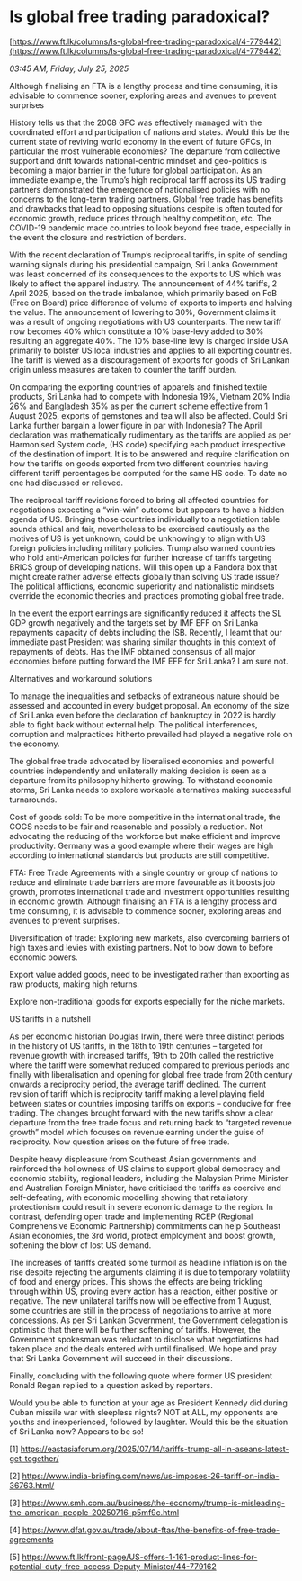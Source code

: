 # Is global free trading paradoxical?

[https://www.ft.lk/columns/Is-global-free-trading-paradoxical/4-779442](https://www.ft.lk/columns/Is-global-free-trading-paradoxical/4-779442)

*03:45 AM, Friday, July 25, 2025*

Although finalising an FTA is a lengthy process and time consuming, it is advisable to commence sooner, exploring areas and avenues to prevent surprises

History tells us that the 2008 GFC was effectively managed with the coordinated effort and participation of nations and states. Would this be the current state of reviving world economy in the event of future GFCs, in particular the most vulnerable economies? The departure from collective support and drift towards national-centric mindset and geo-politics is becoming a major barrier in the future for global participation. As an immediate example, the Trump’s high reciprocal tariff across its US trading partners demonstrated the emergence of nationalised policies with no concerns to the long-term trading partners. Global free trade has benefits and drawbacks that lead to opposing situations despite is often touted for economic growth, reduce prices through healthy competition, etc. The COVID-19 pandemic made countries to look beyond free trade, especially in the event the closure and restriction of borders.

With the recent declaration of Trump’s reciprocal tariffs, in spite of sending warning signals during his presidential campaign, Sri Lanka Government was least concerned of its consequences to the exports to US which was likely to affect the apparel industry. The announcement of 44% tariffs, 2 April 2025, based on the trade imbalance, which primarily based on FoB (Free on Board) price difference of volume of exports to imports and halving the value. The announcement of lowering to 30%, Government claims it was a result of ongoing negotiations with US counterparts. The new tariff now becomes 40% which constitute a 10% base-levy added to 30% resulting an aggregate 40%. The 10% base-line levy is charged inside USA primarily to bolster US local industries and applies to all exporting countries. The tariff is viewed as a discouragement of exports for goods of Sri Lankan origin unless measures are taken to counter the tariff burden.

On comparing the exporting countries of apparels and finished textile products, Sri Lanka had to compete with Indonesia 19%, Vietnam 20% India 26% and Bangladesh 35% as per the current scheme effective from 1 August 2025, exports of gemstones and tea will also be affected. Could Sri Lanka further bargain a lower figure in par with Indonesia? The April declaration was mathematically rudimentary as the tariffs are applied as per Harmonised System code, (HS code) specifying each product irrespective of the destination of import. It is to be answered and require clarification on how the tariffs on goods exported from two different countries having different tariff percentages be computed for the same HS code. To date no one had discussed or relieved.

The reciprocal tariff revisions forced to bring all affected countries for negotiations expecting a “win-win” outcome but appears to have a hidden agenda of US. Bringing those countries individually to a negotiation table sounds ethical and fair, nevertheless to be exercised cautiously as the motives of US is yet unknown, could be unknowingly to align with US foreign policies including military policies. Trump also warned countries who hold anti-American policies for further increase of tariffs targeting BRICS group of developing nations. Will this open up a Pandora box that might create rather adverse effects globally than solving US trade issue? The political afflictions, economic superiority and nationalistic mindsets override the economic theories and practices promoting global free trade.

In the event the export earnings are significantly reduced it affects the SL GDP growth negatively and the targets set by IMF EFF on Sri Lanka repayments capacity of debts including the ISB. Recently, I learnt that our immediate past President was sharing similar thoughts in this context of repayments of debts. Has the IMF obtained consensus of all major economies before putting forward the IMF EFF for Sri Lanka? I am sure not.

Alternatives and workaround solutions

To manage the inequalities and setbacks of extraneous nature should be assessed and accounted in every budget proposal. An economy of the size of Sri Lanka even before the declaration of bankruptcy in 2022 is hardly able to fight back without external help. The political interferences, corruption and malpractices hitherto prevailed had played a negative role on the economy.

The global free trade advocated by liberalised economies and powerful countries independently and unilaterally making decision is seen as a departure from its philosophy hitherto growing. To withstand economic storms, Sri Lanka needs to explore workable alternatives making successful turnarounds.

Cost of goods sold: To be more competitive in the international trade, the COGS needs to be fair and reasonable and possibly a reduction. Not advocating the reducing of the workforce but make efficient and improve productivity. Germany was a good example where their wages are high according to international standards but products are still competitive.

FTA: Free Trade Agreements with a single country or group of nations to reduce and eliminate trade barriers are more favourable as it boosts job growth, promotes international trade and investment opportunities resulting in economic growth. Although finalising an FTA is a lengthy process and time consuming, it is advisable to commence sooner, exploring areas and avenues to prevent surprises.

Diversification of trade: Exploring new markets, also overcoming barriers of high taxes and levies with existing partners. Not to bow down to before economic powers.

Export value added goods, need to be investigated rather than exporting as raw products, making high returns.

Explore non-traditional goods for exports especially for the niche markets.

US tariffs in a nutshell

As per economic historian Douglas Irwin, there were three distinct periods in the history of US tariffs, in the 18th to 19th centuries – targeted for revenue growth with increased tariffs, 19th to 20th called the restrictive where the tariff were somewhat reduced compared to previous periods and finally with liberalisation and opening for global free trade from 20th century onwards a reciprocity period, the average tariff declined. The current revision of tariff which is reciprocity tariff making a level playing field between states or countries imposing tariffs on exports – conducive for free trading. The changes brought forward with the new tariffs show a clear departure from the free trade focus and returning back to “targeted revenue growth” model which focuses on revenue earning under the guise of reciprocity. Now question arises on the future of free trade.

Despite heavy displeasure from Southeast Asian governments and reinforced the hollowness of US claims to support global democracy and economic stability, regional leaders, including the Malaysian Prime Minister and Australian Foreign Minister, have criticised the tariffs as coercive and self-defeating, with economic modelling showing that retaliatory protectionism could result in severe economic damage to the region. In contrast, defending open trade and implementing RCEP (Regional Comprehensive Economic Partnership) commitments can help Southeast Asian economies, the 3rd world, protect employment and boost growth, softening the blow of lost US demand.

The increases of tariffs created some turmoil as headline inflation is on the rise despite rejecting the arguments claiming it is due to temporary volatility of food and energy prices. This shows the effects are being trickling through within US, proving every action has a reaction, either positive or negative. The new unilateral tariffs now will be effective from 1 August, some countries are still in the process of negotiations to arrive at more concessions. As per Sri Lankan Government, the Government delegation is optimistic that there will be further softening of tariffs. However, the Government spokesman was reluctant to disclose what negotiations had taken place and the deals entered with until finalised. We hope and pray that Sri Lanka Government will succeed in their discussions.

Finally, concluding with the following quote where former US president Ronald Regan replied to a question asked by reporters.

Would you be able to function at your age as President Kennedy did during Cuban missile war with sleepless nights? NOT at ALL, my opponents are youths and inexperienced, followed by laughter. Would this be the situation of Sri Lanka now? Appears to be so!

[1] https://eastasiaforum.org/2025/07/14/tariffs-trump-all-in-aseans-latest-get-together/

[2] https://www.india-briefing.com/news/us-imposes-26-tariff-on-india-36763.html/

[3] https://www.smh.com.au/business/the-economy/trump-is-misleading-the-american-people-20250716-p5mf9c.html

[4] https://www.dfat.gov.au/trade/about-ftas/the-benefits-of-free-trade-agreements

[5] https://www.ft.lk/front-page/US-offers-1-161-product-lines-for-potential-duty-free-access-Deputy-Minister/44-779162

